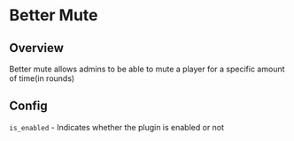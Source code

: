 # Better Mute
## Overview
Better mute allows admins to be able to mute a player for a specific amount of time(in rounds)

## Config
``is_enabled`` - Indicates whether the plugin is enabled or not
